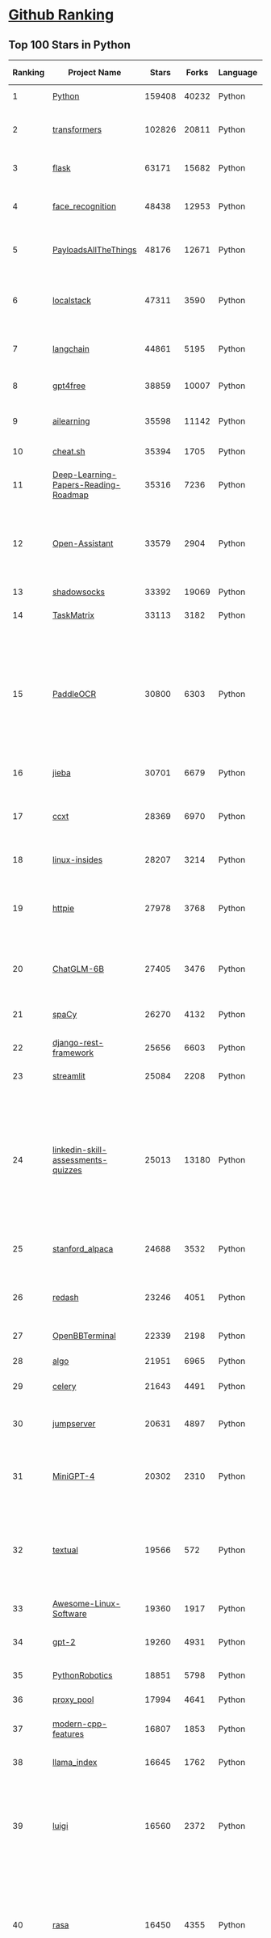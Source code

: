 [Github Ranking](../README.md)
==========

## Top 100 Stars in Python

| Ranking | Project Name | Stars | Forks | Language | Open Issues | Description | Last Commit |
| ------- | ------------ | ----- | ----- | -------- | ----------- | ----------- | ----------- |
| 1 | [Python](https://github.com/TheAlgorithms/Python) | 159408 | 40232 | Python | 30 | All Algorithms implemented in Python | 2023-06-04T07:09:09Z |
| 2 | [transformers](https://github.com/huggingface/transformers) | 102826 | 20811 | Python | 579 | 🤗 Transformers: State-of-the-art Machine Learning for Pytorch, TensorFlow, and JAX. | 2023-06-05T02:53:16Z |
| 3 | [flask](https://github.com/pallets/flask) | 63171 | 15682 | Python | 0 | The Python micro framework for building web applications. | 2023-06-05T02:27:36Z |
| 4 | [face_recognition](https://github.com/ageitgey/face_recognition) | 48438 | 12953 | Python | 699 | The world's simplest facial recognition api for Python and the command line | 2023-05-23T09:52:12Z |
| 5 | [PayloadsAllTheThings](https://github.com/swisskyrepo/PayloadsAllTheThings) | 48176 | 12671 | Python | 0 | A list of useful payloads and bypass for Web Application Security and Pentest/CTF | 2023-05-31T12:20:36Z |
| 6 | [localstack](https://github.com/localstack/localstack) | 47311 | 3590 | Python | 334 | 💻 A fully functional local AWS cloud stack. Develop and test your cloud & Serverless apps offline | 2023-06-04T01:32:53Z |
| 7 | [langchain](https://github.com/hwchase17/langchain) | 44861 | 5195 | Python | 1386 | ⚡ Building applications with LLMs through composability ⚡ | 2023-06-05T02:41:19Z |
| 8 | [gpt4free](https://github.com/xtekky/gpt4free) | 38859 | 10007 | Python | 115 | decentralising the Ai Industry, just some language model api's... | 2023-06-04T13:17:49Z |
| 9 | [ailearning](https://github.com/apachecn/ailearning) | 35598 | 11142 | Python | 3 | AiLearning：数据分析+机器学习实战+线性代数+PyTorch+NLTK+TF2 | 2023-05-03T06:22:58Z |
| 10 | [cheat.sh](https://github.com/chubin/cheat.sh) | 35394 | 1705 | Python | 103 | the only cheat sheet you need | 2023-04-02T15:42:25Z |
| 11 | [Deep-Learning-Papers-Reading-Roadmap](https://github.com/floodsung/Deep-Learning-Papers-Reading-Roadmap) | 35316 | 7236 | Python | 49 | Deep Learning papers reading roadmap for anyone who are eager to learn this amazing tech! | 2022-11-27T13:18:32Z |
| 12 | [Open-Assistant](https://github.com/LAION-AI/Open-Assistant) | 33579 | 2904 | Python | 386 | OpenAssistant is a chat-based assistant that understands tasks, can interact with third-party systems, and retrieve information dynamically to do so. | 2023-06-05T01:29:25Z |
| 13 | [shadowsocks](https://github.com/shadowsocks/shadowsocks) | 33392 | 19069 | Python | 0 | None | 2022-11-27T06:10:06Z |
| 14 | [TaskMatrix](https://github.com/microsoft/TaskMatrix) | 33113 | 3182 | Python | 189 | None | 2023-05-31T05:32:09Z |
| 15 | [PaddleOCR](https://github.com/PaddlePaddle/PaddleOCR) | 30800 | 6303 | Python | 1651 | Awesome multilingual OCR toolkits based on PaddlePaddle (practical ultra lightweight OCR system, support 80+ languages recognition, provide data annotation and synthesis tools, support training and deployment among server, mobile, embedded and IoT devices) | 2023-06-05T02:44:13Z |
| 16 | [jieba](https://github.com/fxsjy/jieba) | 30701 | 6679 | Python | 607 | 结巴中文分词 | 2022-07-17T00:34:33Z |
| 17 | [ccxt](https://github.com/ccxt/ccxt) | 28369 | 6970 | Python | 762 | A JavaScript / TypeScript / Python / C# / PHP cryptocurrency trading API with support for more than 100 bitcoin/altcoin exchanges | 2023-06-05T01:13:13Z |
| 18 | [linux-insides](https://github.com/0xAX/linux-insides) | 28207 | 3214 | Python | 26 | A little bit about a linux kernel | 2023-05-17T10:09:45Z |
| 19 | [httpie](https://github.com/httpie/httpie) | 27978 | 3768 | Python | 134 | 🥧 HTTPie for Terminal — modern, user-friendly command-line HTTP client for the API era. JSON support, colors, sessions, downloads, plugins & more. | 2023-05-24T15:22:56Z |
| 20 | [ChatGLM-6B](https://github.com/THUDM/ChatGLM-6B) | 27405 | 3476 | Python | 422 | ChatGLM-6B: An Open Bilingual Dialogue Language Model \| 开源双语对话语言模型 | 2023-06-02T06:32:30Z |
| 21 | [spaCy](https://github.com/explosion/spaCy) | 26270 | 4132 | Python | 74 | 💫 Industrial-strength Natural Language Processing (NLP) in Python | 2023-06-02T18:01:47Z |
| 22 | [django-rest-framework](https://github.com/encode/django-rest-framework) | 25656 | 6603 | Python | 74 | Web APIs for Django. 🎸 | 2023-06-04T05:24:07Z |
| 23 | [streamlit](https://github.com/streamlit/streamlit) | 25084 | 2208 | Python | 606 | Streamlit — A faster way to build and share data apps. | 2023-06-04T06:36:37Z |
| 24 | [linkedin-skill-assessments-quizzes](https://github.com/Ebazhanov/linkedin-skill-assessments-quizzes) | 25013 | 13180 | Python | 72 | Full reference of LinkedIn answers 2023 for skill assessments (aws-lambda, rest-api, javascript, react, git, html, jquery, mongodb, java, Go, python, machine-learning, power-point) linkedin excel test lösungen, linkedin machine learning test LinkedIn test questions and answers  | 2023-06-03T19:38:32Z |
| 25 | [stanford_alpaca](https://github.com/tatsu-lab/stanford_alpaca) | 24688 | 3532 | Python | 140 | Code and documentation to train Stanford's Alpaca models, and generate the data. | 2023-05-30T04:36:57Z |
| 26 | [redash](https://github.com/getredash/redash) | 23246 | 4051 | Python | 526 | Make Your Company Data Driven. Connect to any data source, easily visualize, dashboard and share your data. | 2023-06-02T22:55:48Z |
| 27 | [OpenBBTerminal](https://github.com/OpenBB-finance/OpenBBTerminal) | 22339 | 2198 | Python | 189 | Investment Research for Everyone, Everywhere. | 2023-06-04T11:44:33Z |
| 28 | [algo](https://github.com/wangzheng0822/algo) | 21951 | 6965 | Python | 102 | 数据结构和算法必知必会的50个代码实现 | 2022-11-04T12:46:41Z |
| 29 | [celery](https://github.com/celery/celery) | 21643 | 4491 | Python | 561 | Distributed Task Queue (development branch) | 2023-06-04T05:35:39Z |
| 30 | [jumpserver](https://github.com/jumpserver/jumpserver) | 20631 | 4897 | Python | 161 | JumpServer 是广受欢迎的开源堡垒机，是符合 4A 规范的专业运维安全审计系统。 | 2023-06-02T19:59:39Z |
| 31 | [MiniGPT-4](https://github.com/Vision-CAIR/MiniGPT-4) | 20302 | 2310 | Python | 170 | MiniGPT-4: Enhancing Vision-language Understanding with Advanced Large Language Models | 2023-06-02T12:04:07Z |
| 32 | [textual](https://github.com/Textualize/textual) | 19566 | 572 | Python | 104 | Textual is a Rapid Application Development framework for Python.  Build sophisticated user interfaces with a simple Python API. Run your apps in the terminal and (coming soon) a web browser! | 2023-06-04T11:56:21Z |
| 33 | [Awesome-Linux-Software](https://github.com/luong-komorebi/Awesome-Linux-Software) | 19360 | 1917 | Python | 7 | 🐧 A list of awesome Linux softwares  | 2023-05-30T08:07:28Z |
| 34 | [gpt-2](https://github.com/openai/gpt-2) | 19260 | 4931 | Python | 119 | Code for the paper "Language Models are Unsupervised Multitask Learners" | 2023-06-02T09:33:46Z |
| 35 | [PythonRobotics](https://github.com/AtsushiSakai/PythonRobotics) | 18851 | 5798 | Python | 13 | Python sample codes for robotics algorithms. | 2023-06-04T13:27:40Z |
| 36 | [proxy_pool](https://github.com/jhao104/proxy_pool) | 17994 | 4641 | Python | 245 | Python爬虫代理IP池(proxy pool) | 2023-05-22T21:34:22Z |
| 37 | [modern-cpp-features](https://github.com/AnthonyCalandra/modern-cpp-features) | 16807 | 1853 | Python | 7 | A cheatsheet of modern C++ language and library features. | 2023-03-18T18:08:31Z |
| 38 | [llama_index](https://github.com/jerryjliu/llama_index) | 16645 | 1762 | Python | 343 | LlamaIndex (GPT Index) is a data framework for your LLM applications | 2023-06-05T02:16:00Z |
| 39 | [luigi](https://github.com/spotify/luigi) | 16560 | 2372 | Python | 88 | Luigi is a Python module that helps you build complex pipelines of batch jobs. It handles dependency resolution, workflow management, visualization etc. It also comes with Hadoop support built in.  | 2023-05-09T08:37:29Z |
| 40 | [rasa](https://github.com/RasaHQ/rasa) | 16450 | 4355 | Python | 1 | 💬   Open source machine learning framework to automate text- and voice-based conversations: NLU, dialogue management, connect to Slack, Facebook, and more - Create chatbots and voice assistants | 2023-06-02T20:31:21Z |
| 41 | [zipline](https://github.com/quantopian/zipline) | 16183 | 4596 | Python | 320 | Zipline, a Pythonic Algorithmic Trading Library | 2023-02-14T17:14:33Z |
| 42 | [pyspider](https://github.com/binux/pyspider) | 15910 | 3675 | Python | 270 | A Powerful Spider(Web Crawler) System in Python. | 2023-04-16T12:41:59Z |
| 43 | [faker](https://github.com/joke2k/faker) | 15863 | 1770 | Python | 20 | Faker is a Python package that generates fake data for you. | 2023-06-02T19:08:42Z |
| 44 | [magic-wormhole](https://github.com/magic-wormhole/magic-wormhole) | 15851 | 581 | Python | 137 | get things from one computer to another, safely | 2023-05-31T23:07:52Z |
| 45 | [insightface](https://github.com/deepinsight/insightface) | 15578 | 4368 | Python | 875 | State-of-the-art 2D and 3D Face Analysis Project | 2023-06-03T03:49:49Z |
| 46 | [babyagi](https://github.com/yoheinakajima/babyagi) | 15083 | 2071 | Python | 82 | None | 2023-06-02T08:02:13Z |
| 47 | [learn-python](https://github.com/trekhleb/learn-python) | 14785 | 2461 | Python | 5 | 📚 Playground and cheatsheet for learning Python. Collection of Python scripts that are split by topics and contain code examples with explanations. | 2023-05-28T19:31:28Z |
| 48 | [baselines](https://github.com/openai/baselines) | 14439 | 4697 | Python | 407 | OpenAI Baselines: high-quality implementations of reinforcement learning algorithms | 2023-04-02T11:36:25Z |
| 49 | [vision](https://github.com/pytorch/vision) | 14061 | 6703 | Python | 720 | Datasets, Transforms and Models specific to Computer Vision | 2023-06-04T11:31:12Z |
| 50 | [pydantic](https://github.com/pydantic/pydantic) | 13974 | 1257 | Python | 254 | Data validation using Python type hints | 2023-06-04T19:09:22Z |
| 51 | [llama_index](https://github.com/jerryjliu/llama_index) | 16645 | 1762 | Python | 343 | LlamaIndex (GPT Index) is a data framework for your LLM applications | 2023-06-05T02:16:00Z |
| 52 | [luigi](https://github.com/spotify/luigi) | 16560 | 2372 | Python | 88 | Luigi is a Python module that helps you build complex pipelines of batch jobs. It handles dependency resolution, workflow management, visualization etc. It also comes with Hadoop support built in.  | 2023-05-09T08:37:29Z |
| 53 | [rasa](https://github.com/RasaHQ/rasa) | 16450 | 4355 | Python | 1 | 💬   Open source machine learning framework to automate text- and voice-based conversations: NLU, dialogue management, connect to Slack, Facebook, and more - Create chatbots and voice assistants | 2023-06-02T20:31:21Z |
| 54 | [python-spider](https://github.com/Jack-Cherish/python-spider) | 16217 | 5805 | Python | 8 | :rainbow:Python3网络爬虫实战：淘宝、京东、网易云、B站、12306、抖音、笔趣阁、漫画小说下载、音乐电影下载等 | 2023-05-22T21:34:50Z |
| 55 | [prophet](https://github.com/facebook/prophet) | 15958 | 4407 | Python | 336 | Tool for producing high quality forecasts for time series data that has multiple seasonality with linear or non-linear growth. | 2023-05-31T04:43:34Z |
| 56 | [pyspider](https://github.com/binux/pyspider) | 15910 | 3675 | Python | 270 | A Powerful Spider(Web Crawler) System in Python. | 2023-04-16T12:41:59Z |
| 57 | [faker](https://github.com/joke2k/faker) | 15863 | 1770 | Python | 20 | Faker is a Python package that generates fake data for you. | 2023-06-02T19:08:42Z |
| 58 | [recommenders](https://github.com/microsoft/recommenders) | 15791 | 2749 | Python | 161 | Best Practices on Recommendation Systems | 2023-06-02T20:07:57Z |
| 59 | [insightface](https://github.com/deepinsight/insightface) | 15578 | 4368 | Python | 875 | State-of-the-art 2D and 3D Face Analysis Project | 2023-06-03T03:49:49Z |
| 60 | [babyagi](https://github.com/yoheinakajima/babyagi) | 15083 | 2071 | Python | 82 | None | 2023-06-02T08:02:13Z |
| 61 | [loguru](https://github.com/Delgan/loguru) | 15028 | 609 | Python | 95 | Python logging made (stupidly) simple | 2023-06-02T09:04:46Z |
| 62 | [learn-python](https://github.com/trekhleb/learn-python) | 14785 | 2461 | Python | 5 | 📚 Playground and cheatsheet for learning Python. Collection of Python scripts that are split by topics and contain code examples with explanations. | 2023-05-28T19:31:28Z |
| 63 | [baselines](https://github.com/openai/baselines) | 14439 | 4697 | Python | 407 | OpenAI Baselines: high-quality implementations of reinforcement learning algorithms | 2023-04-02T11:36:25Z |
| 64 | [Hitomi-Downloader](https://github.com/KurtBestor/Hitomi-Downloader) | 14319 | 1487 | Python | 2251 | :cake: Desktop utility to download images/videos/music/text from various websites, and more. | 2023-06-03T04:03:45Z |
| 65 | [vit-pytorch](https://github.com/lucidrains/vit-pytorch) | 14284 | 2364 | Python | 103 | Implementation of Vision Transformer, a simple way to achieve SOTA in vision classification with only a single transformer encoder, in Pytorch | 2023-05-20T15:24:58Z |
| 66 | [DeepFaceLive](https://github.com/iperov/DeepFaceLive) | 14043 | 1888 | Python | 1 | Real-time face swap for PC streaming or video calls | 2023-05-30T08:51:55Z |
| 67 | [pydantic](https://github.com/pydantic/pydantic) | 13974 | 1257 | Python | 254 | Data validation using Python type hints | 2023-06-04T19:09:22Z |
| 68 | [tensor2tensor](https://github.com/tensorflow/tensor2tensor) | 13704 | 3281 | Python | 574 | Library of deep learning models and datasets designed to make deep learning more accessible and accelerate ML research. | 2023-06-02T18:55:09Z |
| 69 | [GHunt](https://github.com/mxrch/GHunt) | 13696 | 1154 | Python | 11 | 🕵️‍♂️ Offensive Google framework. | 2023-06-02T18:54:24Z |
| 70 | [pyecharts](https://github.com/pyecharts/pyecharts) | 13589 | 2782 | Python | 8 | 🎨 Python Echarts Plotting Library | 2023-04-10T01:17:15Z |
| 71 | [imgaug](https://github.com/aleju/imgaug) | 13569 | 2379 | Python | 277 | Image augmentation for machine learning experiments. | 2023-04-13T17:44:10Z |
| 72 | [wxpy](https://github.com/youfou/wxpy) | 13504 | 2369 | Python | 295 | 微信机器人 / 可能是最优雅的微信个人号 API ✨✨ | 2019-07-14T17:59:47Z |
| 73 | [awesome-oss-alternatives](https://github.com/RunaCapital/awesome-oss-alternatives) | 13447 | 712 | Python | 5 | Awesome list of open-source startup alternatives to well-known SaaS products 🚀 | 2023-05-29T14:00:30Z |
| 74 | [ChatterBot](https://github.com/gunthercox/ChatterBot) | 13317 | 4312 | Python | 330 | ChatterBot is a machine learning, conversational dialog engine for creating chat bots | 2023-05-09T20:41:01Z |
| 75 | [salt](https://github.com/saltstack/salt) | 13263 | 5420 | Python | 2506 | Software to automate the management and configuration of any infrastructure or application at scale. Get access to the Salt software package repository here:  | 2023-06-04T20:41:35Z |
| 76 | [mackup](https://github.com/lra/mackup) | 13243 | 913 | Python | 282 | Keep your application settings in sync (OS X/Linux) | 2023-06-02T20:10:31Z |
| 77 | [Hello-Python](https://github.com/mouredev/Hello-Python) | 13237 | 868 | Python | 8 | Curso para aprender el lenguaje de programación Python desde cero y para principiantes. Más de 30 clases, 25 horas en vídeo, código y grupo de chat. Desde sus fundamentos hasta la creación de un API Backend con base de datos y más... | 2023-04-01T06:34:48Z |
| 78 | [facenet](https://github.com/davidsandberg/facenet) | 13072 | 4801 | Python | 495 | Face recognition using Tensorflow | 2023-03-25T00:05:44Z |
| 79 | [searx](https://github.com/searx/searx) | 12896 | 1723 | Python | 301 | Privacy-respecting metasearch engine | 2023-06-01T06:10:53Z |
| 80 | [chatgpt-on-wechat](https://github.com/zhayujie/chatgpt-on-wechat) | 12857 | 3616 | Python | 87 | Wechat robot based on ChatGPT,  which using OpenAI api and itchat library. 使用ChatGPT搭建微信聊天机器人，基于GPT3.5/4.0 API实现，支持个人微信、公众号、企业微信部署，能处理文本、语音和图片，访问操作系统和互联网。 | 2023-06-05T02:52:43Z |
| 81 | [speedtest-cli](https://github.com/sivel/speedtest-cli) | 12770 | 1915 | Python | 0 | Command line interface for testing internet bandwidth using speedtest.net | 2023-04-29T19:11:54Z |
| 82 | [unilm](https://github.com/microsoft/unilm) | 12599 | 1851 | Python | 329 | Large-scale Self-supervised Pre-training Across Tasks, Languages, and Modalities | 2023-06-04T03:20:33Z |
| 83 | [learn_python3_spider](https://github.com/wistbean/learn_python3_spider) | 12499 | 3107 | Python | 26 | python爬虫教程系列、从0到1学习python爬虫，包括浏览器抓包，手机APP抓包，如 fiddler、mitmproxy，各种爬虫涉及的模块的使用，如：requests、beautifulSoup、selenium、appium、scrapy等，以及IP代理，验证码识别，Mysql，MongoDB数据库的python使用，多线程多进程爬虫的使用，css 爬虫加密逆向破解，JS爬虫逆向，分布式爬虫，爬虫项目实战实例等 | 2023-03-30T17:03:58Z |
| 84 | [ChatPaper](https://github.com/kaixindelele/ChatPaper) | 12407 | 1341 | Python | 45 | Use ChatGPT to summarize the arXiv papers. 全流程加速科研，利用chatgpt进行论文总结+润色+审稿+审稿回复 | 2023-06-03T08:12:07Z |
| 85 | [TTS](https://github.com/coqui-ai/TTS) | 12170 | 1595 | Python | 29 | 🐸💬 - a deep learning toolkit for Text-to-Speech, battle-tested in research and production | 2023-06-04T14:56:47Z |
| 86 | [examples-of-web-crawlers](https://github.com/shengqiangzhang/examples-of-web-crawlers) | 12102 | 3640 | Python | 14 | 一些非常有趣的python爬虫例子,对新手比较友好,主要爬取淘宝、天猫、微信、微信读书、豆瓣、QQ等网站。(Some interesting examples of python crawlers that are friendly to beginners. ) | 2022-04-27T14:37:28Z |
| 87 | [nltk](https://github.com/nltk/nltk) | 11999 | 2743 | Python | 230 | NLTK Source | 2023-06-02T02:45:48Z |
| 88 | [pyxel](https://github.com/kitao/pyxel) | 11964 | 764 | Python | 15 | A retro game engine for Python | 2023-05-26T12:38:19Z |
| 89 | [Zappa](https://github.com/Miserlou/Zappa) | 11894 | 1253 | Python | 604 | Serverless Python | 2023-03-23T13:59:31Z |
| 90 | [dgl](https://github.com/dmlc/dgl) | 11818 | 2827 | Python | 313 | Python package built to ease deep learning on graph, on top of existing DL frameworks. | 2023-06-05T01:50:23Z |
| 91 | [PaddleHub](https://github.com/PaddlePaddle/PaddleHub) | 11790 | 2052 | Python | 546 | Awesome pre-trained models toolkit based on PaddlePaddle. (400+ models including Image, Text, Audio, Video and Cross-Modal with Easy Inference & Serving) | 2023-04-21T11:09:36Z |
| 92 | [spotify-downloader](https://github.com/spotDL/spotify-downloader) | 11780 | 1271 | Python | 13 | Download your Spotify playlists and songs along with album art and metadata (from YouTube if a match is found). | 2023-06-04T01:21:46Z |
| 93 | [PySimpleGUI](https://github.com/PySimpleGUI/PySimpleGUI) | 11694 | 1738 | Python | 716 | Launched in 2018. It's 2023 and PySimpleGUI is actively developed & supported. Create complex windows simply. Supports tkinter, Qt, WxPython, Remi (in browser). Create GUI applications trivially with a full set of widgets. Multi-Window applications are also simple. 3.4 to 3.11 supported. 325+ Demo programs & Cookbook for rapid start. Extensive docs | 2023-05-29T15:31:38Z |
| 94 | [clip-as-service](https://github.com/jina-ai/clip-as-service) | 11637 | 2029 | Python | 266 | 🏄 Embed/reason/rank images and sentences with CLIP models | 2023-05-16T09:36:29Z |
| 95 | [XSStrike](https://github.com/s0md3v/XSStrike) | 11635 | 1761 | Python | 48 | Most advanced XSS scanner. | 2023-05-20T14:16:52Z |
| 96 | [dvc](https://github.com/iterative/dvc) | 11602 | 1062 | Python | 558 | 🦉 Data Version Control \| Git for Data & Models \| ML Experiments Management | 2023-06-04T20:28:29Z |
| 97 | [awesome-aws](https://github.com/donnemartin/awesome-aws) | 11523 | 1612 | Python | 5 | A curated list of awesome Amazon Web Services (AWS) libraries, open source repos, guides, blogs, and other resources.  Featuring the Fiery Meter of AWSome. | 2023-05-28T18:27:41Z |
| 98 | [redis-py](https://github.com/redis/redis-py) | 11522 | 2376 | Python | 161 | Redis Python Client | 2023-06-04T18:28:07Z |
| 99 | [dask](https://github.com/dask/dask) | 11069 | 1628 | Python | 758 | Parallel computing with task scheduling | 2023-06-04T13:21:24Z |
| 100 | [mycli](https://github.com/dbcli/mycli) | 10912 | 648 | Python | 184 | A Terminal Client for MySQL with AutoCompletion and Syntax Highlighting. | 2023-05-21T07:56:59Z |

